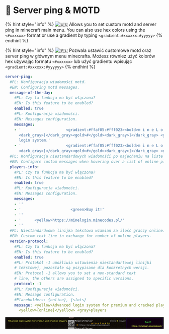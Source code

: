 # 📶 Server ping & MOTD

{% hint style="info" %}
![🇺🇸](https://twemoji.maxcdn.com/2/svg/1f1fa-1f1f8.svg) Allows you to set custom motd and server ping in minecraft main menu. You can also use hex colors using the `<#xxxxxx>` format or use a gradient by typing `<gradient:#xxxxxx:#yyyyy>`
{% endhint %}

{% hint style="info" %}
![🇵🇱](https://twemoji.maxcdn.com/2/svg/1f1f5-1f1f1.svg) Pozwala ustawić customowe motd oraz server ping w głównym menu minecrafta. Możesz również użyć kolorów hex używając formatu `<#xxxxxx>` lub użyć gradientu wpisując `<gradient:#xxxxxx:#yyyyyy>`
{% endhint %}

```yaml
server-ping:
  #PL: Konfiguracja wiadomości motd.
  #EN: Configuring motd messages.
  message-of-the-day:
    #PL: Czy ta funkcja ma być włączona?
    #EN: Is this feature to be enabled?
    enabled: true
    #PL: Konfiguracja wiadomości.
    #EN: Messages configuration.
    messages:
    - '                    <gradient:#ffaf05:#fff023><bold>m i n e L o g i n</bold></gradient>{new}
      <dark_gray>[</dark_gray><gold>#</gold><dark_gray>]</dark_gray> <gray>Advanced
      login system.'
    - '                    <gradient:#ffaf05:#fff023><bold>m i n e L o g i n</bold></gradient>{new}
      <dark_gray>[</dark_gray><gold>#</gold><dark_gray>]</dark_gray> <gray>https://minelogin.minecodes.pl/'
  #PL: Konfiguracja niestandardowych wiadomośći po najechaniu na liste graczy online.
  #EN: Configure custom messages when hovering over a list of online players.
  players-info:
    #PL: Czy ta funkcja ma być włączona?
    #EN: Is this feature to be enabled?
    enabled: true
    #PL: Konfiguracja wiadomości.
    #EN: Messages configuration.
    messages:
    - ''
    - '                      <green>Buy it!'
    - ''
    - '      <yellow>https://minelogin.minecodes.pl/'
    - ''
  #PL: Niestandardwowa linijka tekstowa wzamian za ilość graczy online.
  #EN: Custom text line in exchange for number of online players.
  version-protocol:
    #PL: Czy ta funkcja ma być włączona?
    #EN: Is this feature to be enabled?
    enabled: true
    #PL: Protokół -1 umożliwia ustawienia niestandartowej linijki
    # tekstowej, pozostałe są pszypisane dla konkretnych wersji.
    #EN: Protocol -1 allows you to set a non-standard text
    # line, the others are assigned to specific versions.
    protocol: -1
    #PL: Konfiguracja wiadomości.
    #EN: Message configuration.
    #Placeholders: {online}, {slots}
    message: <yellow>Advanced login system for premium and cracked players.</yellow>                                                    <gray>Online</gray>
      <yellow>{online}</yellow> <gray>players
```

![](../../.gitbook/assets/motd.png)
